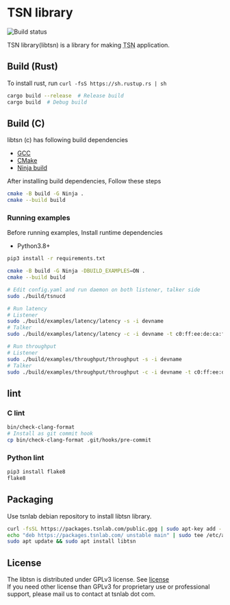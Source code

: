 # TSN library

![Build status](https://github.com/tsnlab/libtsn/actions/workflows/build.yml/badge.svg)

TSN library(libtsn) is a library for making <abbr title="Time Sensitive Networking">TSN</abbr> application.


## Build (Rust)

To install rust, run `curl -fsS https://sh.rustup.rs | sh`

```sh
cargo build --release  # Release build
cargo build  # Debug build
```

## Build (C)

libtsn (c) has following build dependencies

- [GCC]
- [CMake]
- [Ninja build]

After installing build dependencies, Follow these steps

```sh
cmake -B build -G Ninja .
cmake --build build
```

[GCC]: https://gcc.gnu.org/
[CMake]: https://cmake.org/
[Ninja build]: https://ninja-build.org/

### Running examples

Before running examples, Install runtime dependencies

- Python3.8+

```sh
pip3 install -r requirements.txt
```

```sh
cmake -B build -G Ninja -DBUILD_EXAMPLES=ON .
cmake --build build

# Edit config.yaml and run daemon on both listener, talker side
sudo ./build/tsnucd

# Run latency
# Listener
sudo ./build/examples/latency/latency -s -i devname
# Talker
sudo ./build/examples/latency/latency -c -i devname -t c0:ff:ee:de:ca:ff -C 210

# Run throughput
# Listener
sudo ./build/examples/throughput/throughput -s -i devname
# Talker
sudo ./build/examples/throughput/throughput -c -i devname -t c0:ff:ee:de:ca:ff -T 60
```


## lint

### C lint

```sh
bin/check-clang-format
# Install as git commit hook
cp bin/check-clang-format .git/hooks/pre-commit
```


### Python lint

```sh
pip3 install flake8
flake8
```


## Packaging

Use tsnlab debian repository to install libtsn library.

```sh
curl -fsSL https://packages.tsnlab.com/public.gpg | sudo apt-key add -
echo "deb https://packages.tsnlab.com/ unstable main" | sudo tee /etc/apt/sources.list/tsnlab.list
sudo apt update && sudo apt install libtsn
```

## License

The libtsn is distributed under GPLv3 license. See [license](./LICENSE)  
If you need other license than GPLv3 for proprietary use or professional support, please mail us to contact at tsnlab dot com.
